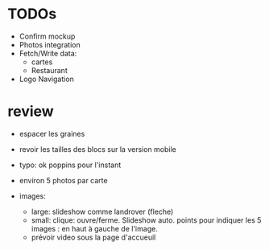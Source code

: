 # TODOs

- Confirm mockup
- Photos integration
- Fetch/Write data:
  - cartes
  - Restaurant
- Logo Navigation

# review

- espacer les graines
- revoir les tailles des blocs sur la version mobile
- typo: ok poppins pour l'instant

- environ 5 photos par carte
- images:
  - large: slideshow comme landrover (fleche)
  - small: clique: ouvre/ferme. Slideshow auto. points pour indiquer les 5 images : en haut à gauche de l'image.
  - prévoir video sous la page d'accueuil
